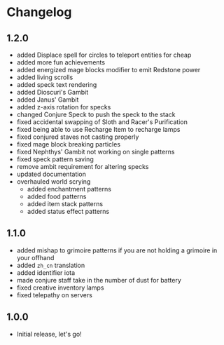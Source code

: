 # Changelog

## 1.2.0
- added Displace spell for circles to teleport entities for cheap
- added more fun achievements
- added energized mage blocks modifier to emit Redstone power
- added living scrolls
- added speck text rendering
- added Dioscuri's Gambit
- added Janus' Gambit
- added z-axis rotation for specks
- changed Conjure Speck to push the speck to the stack
- fixed accidental swapping of Sloth and Racer's Purification
- fixed being able to use Recharge Item to recharge lamps
- fixed conjured staves not casting properly
- fixed mage block breaking particles
- fixed Nephthys' Gambit not working on single patterns
- fixed speck pattern saving
- remove ambit requirement for altering specks
- updated documentation
- overhauled world scrying
    - added enchantment patterns
    - added food patterns
    - added item stack patterns
    - added status effect patterns

## 1.1.0
- added mishap to grimoire patterns if you are not holding a grimoire in your offhand
- added `zh_cn` translation
- added identifier iota
- made conjure staff take in the number of dust for battery
- fixed creative inventory lamps
- fixed telepathy on servers

## 1.0.0
- Initial release, let's go!